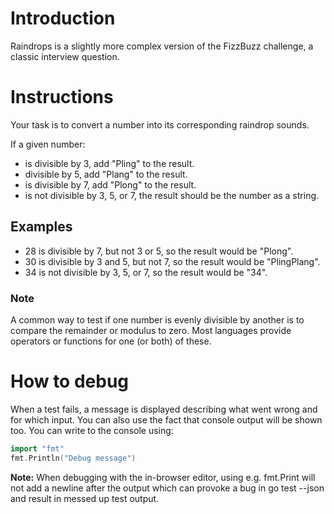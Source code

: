 # Introduction
Raindrops is a slightly more complex version of the FizzBuzz challenge, a classic interview question.

# Instructions
Your task is to convert a number into its corresponding raindrop sounds.

If a given number:

- is divisible by 3, add "Pling" to the result.
- divisible by 5, add "Plang" to the result.
- is divisible by 7, add "Plong" to the result.
- is not divisible by 3, 5, or 7, the result should be the number as a string.

## Examples
- 28 is divisible by 7, but not 3 or 5, so the result would be "Plong".
- 30 is divisible by 3 and 5, but not 7, so the result would be "PlingPlang".
- 34 is not divisible by 3, 5, or 7, so the result would be "34".

### Note
A common way to test if one number is evenly divisible by another is to compare the remainder or modulus to zero. Most languages provide operators or functions for one (or both) of these.

# How to debug
When a test fails, a message is displayed describing what went wrong and for which input. You can also use the fact that console output will be shown too. You can write to the console using:

```go
import "fmt"
fmt.Println("Debug message")
```
**Note:** When debugging with the in-browser editor, using e.g. fmt.Print will not add a newline after the output which can provoke a bug in go test --json and result in messed up test output.